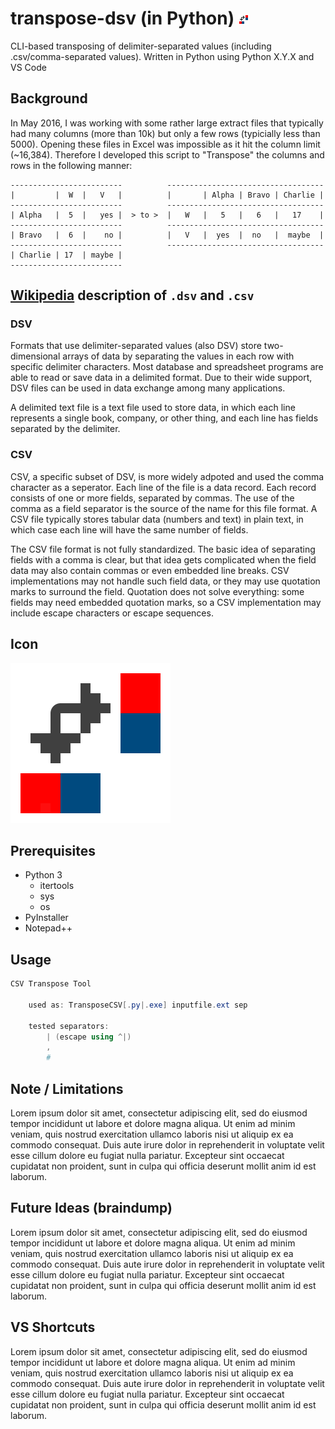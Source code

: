 # transpose-dsv (in Python) ![](icon/design/16.png)
CLI-based transposing of delimiter-separated values (including .csv/comma-separated values).  Written in Python using Python X.Y.X and VS Code

## Background
In May 2016, I was working with some rather large extract files that typically had many columns (more than 10k) but only a few rows (typicially less than 5000). Opening these files in Excel was impossible as it hit the column limit (~16,384). Therefore I developed this script to "Transpose" the columns and rows in the following manner:

```
-------------------------          -----------------------------------
|         |  W  |   V   |          |       | Alpha | Bravo | Charlie |
-------------------------          -----------------------------------
| Alpha   |  5  |   yes |  > to >  |   W   |   5   |   6   |   17    |
-------------------------          -----------------------------------
| Bravo   |  6  |    no |          |   V   |  yes  |  no   |  maybe  |
-------------------------          -----------------------------------
| Charlie | 17  | maybe |         
-------------------------          
```

## [Wikipedia](https://en.wikipedia.org/wiki/Delimiter-separated_values) description of ```.dsv``` and ```.csv```
### DSV
Formats that use delimiter-separated values (also DSV) store two-dimensional arrays of data by separating the values in each row with specific delimiter characters. Most database and spreadsheet programs are able to read or save data in a delimited format. Due to their wide support, DSV files can be used in data exchange among many applications.

A delimited text file is a text file used to store data, in which each line represents a single book, company, or other thing, and each line has fields separated by the delimiter.

### CSV
CSV, a specific subset of DSV, is more widely adpoted and used the comma character as a seperator. Each line of the file is a data record. Each record consists of one or more fields, separated by commas. The use of the comma as a field separator is the source of the name for this file format. A CSV file typically stores tabular data (numbers and text) in plain text, in which case each line will have the same number of fields.

The CSV file format is not fully standardized. The basic idea of separating fields with a comma is clear, but that idea gets complicated when the field data may also contain commas or even embedded line breaks. CSV implementations may not handle such field data, or they may use quotation marks to surround the field. Quotation does not solve everything: some fields may need embedded quotation marks, so a CSV implementation may include escape characters or escape sequences.

## Icon
![](icon/design/256.png)

## Prerequisites
* Python 3
  * itertools
  * sys
  * os
* PyInstaller
* Notepad++

## Usage
```powershell
CSV Transpose Tool
	
	used as: TransposeCSV[.py|.exe] inputfile.ext sep
	
	tested separators:
		| (escape using ^|)
		,
		#
```

## Note / Limitations
Lorem ipsum dolor sit amet, consectetur adipiscing elit, sed do eiusmod tempor incididunt ut labore et dolore magna aliqua. Ut enim ad minim veniam, quis nostrud exercitation ullamco laboris nisi ut aliquip ex ea commodo consequat. Duis aute irure dolor in reprehenderit in voluptate velit esse cillum dolore eu fugiat nulla pariatur. Excepteur sint occaecat cupidatat non proident, sunt in culpa qui officia deserunt mollit anim id est laborum.

## Future Ideas (braindump)
Lorem ipsum dolor sit amet, consectetur adipiscing elit, sed do eiusmod tempor incididunt ut labore et dolore magna aliqua. Ut enim ad minim veniam, quis nostrud exercitation ullamco laboris nisi ut aliquip ex ea commodo consequat. Duis aute irure dolor in reprehenderit in voluptate velit esse cillum dolore eu fugiat nulla pariatur. Excepteur sint occaecat cupidatat non proident, sunt in culpa qui officia deserunt mollit anim id est laborum.

## VS Shortcuts
Lorem ipsum dolor sit amet, consectetur adipiscing elit, sed do eiusmod tempor incididunt ut labore et dolore magna aliqua. Ut enim ad minim veniam, quis nostrud exercitation ullamco laboris nisi ut aliquip ex ea commodo consequat. Duis aute irure dolor in reprehenderit in voluptate velit esse cillum dolore eu fugiat nulla pariatur. Excepteur sint occaecat cupidatat non proident, sunt in culpa qui officia deserunt mollit anim id est laborum.
